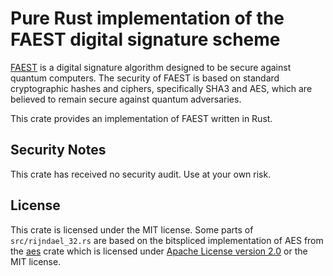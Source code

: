 # Pure Rust implementation of the FAEST digital signature scheme

[FAEST](https://faest.info/) is a digital signature algorithm designed to be secure against quantum
computers. The security of FAEST is based on standard cryptographic hashes and ciphers, specifically
SHA3 and AES, which are believed to remain secure against quantum adversaries.

This crate provides an implementation of FAEST written in Rust.

## Security Notes

This crate has received no security audit. Use at your own risk.

## License

This crate is licensed under the MIT license. Some parts of `src/rijndael_32.rs` are based on the
bitspliced implementation of AES from the [aes](https://crates.io/crates/aes) crate which is
licensed under [Apache License version 2.0](http://www.apache.org/licenses/LICENSE-2.0) or the MIT
license.

